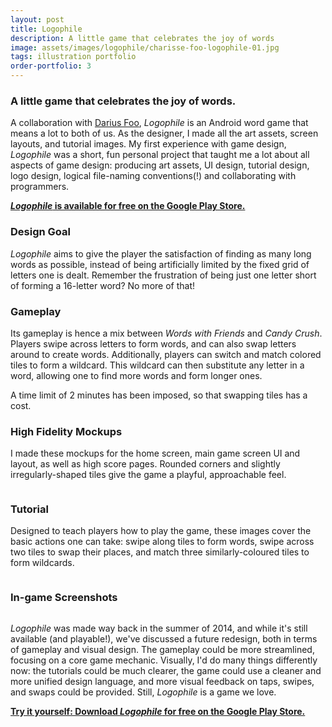 ```yaml
---
layout: post
title: Logophile
description: A little game that celebrates the joy of words
image: assets/images/logophile/charisse-foo-logophile-01.jpg
tags: illustration portfolio
order-portfolio: 3
---
```


### A little game that celebrates the joy of words.

A collaboration with [Darius Foo](https://dariusf.github.io/), _Logophile_ is an Android word game that means a lot to both of us. As the designer, I made all the art assets, screen layouts, and tutorial images. My first experience with game design, _Logophile_ was a short, fun personal project that taught me a lot about all aspects of game design: producing art assets, UI design, tutorial design, logo design, logical file-naming conventions(!) and collaborating with programmers.

**[_Logophile_ is available for free on the Google Play Store.](https://play.google.com/store/apps/details?id=io.github.dariusf.logophile&hl=en&gl=US)**

### Design Goal

_Logophile_ aims to give the player the satisfaction of finding as many long words as possible, instead of being artificially limited by the fixed grid of letters one is dealt. Remember the frustration of being just one letter short of forming a 16-letter word? No more of that!

### Gameplay

Its gameplay is hence a mix between _Words with Friends_ and _Candy Crush_. Players swipe across letters to form words, and can also swap letters around to create words. Additionally, players can switch and match colored tiles to form a wildcard. This wildcard can then substitute any letter in a word, allowing one to find more words and form longer ones.

A time limit of 2 minutes has been imposed, so that swapping tiles has a cost.

### High Fidelity Mockups

I made these mockups for the home screen, main game screen UI and layout, as well as high score pages. Rounded corners and slightly irregularly-shaped tiles give the game a playful, approachable feel.

<div class="row">
	<div class="3u 6u(small)">
		<span class="image fit"><img src="{% link assets/images/logophile/charisse-foo-logophile-02.jpg %}" alt="" /></span>
	</div>
	<div class="3u 6u(small)">
		<span class="image fit"><img src="{% link assets/images/logophile/charisse-foo-logophile-03.jpg %}" alt="" /></span>
	</div>
	<div class="3u 6u(small)">
		<span class="image fit"><img src="{% link assets/images/logophile/charisse-foo-logophile-04.jpg %}" alt="" /></span>
	</div>
	<div class="3u$ 6u$(small)">
		<span class="image fit"><img src="{% link assets/images/logophile/charisse-foo-logophile-05.jpg %}" alt="" /></span>
	</div>
</div>

### Tutorial

Designed to teach players how to play the game, these images cover the basic actions one can take: swipe along tiles to form words, swipe across two tiles to swap their places, and match three similarly-coloured tiles to form wildcards.

<div class="row">
	<div class="3u 6u(small)">
		<span class="image fit"><img src="{% link assets/images/logophile/charisse-foo-logophile-06.jpg %}" alt="" /></span>
	</div>
	<div class="3u 6u(small)">
		<span class="image fit"><img src="{% link assets/images/logophile/charisse-foo-logophile-07.jpg %}" alt="" /></span>
	</div>
	<div class="3u 6u(small)">
		<span class="image fit"><img src="{% link assets/images/logophile/charisse-foo-logophile-08.jpg %}" alt="" /></span>
	</div>
	<div class="3u$ 6u$(small)">
		<span class="image fit"><img src="{% link assets/images/logophile/charisse-foo-logophile-09.jpg %}" alt="" /></span>
	</div>
</div>

### In-game Screenshots

<div class="row">
	<div class="3u 6u(small)">
		<span class="image fit"><img src="{% link assets/images/logophile/charisse-foo-logophile-10.jpg %}" alt="" /></span>
	</div>
	<div class="3u 6u(small)">
		<span class="image fit"><img src="{% link assets/images/logophile/charisse-foo-logophile-11.jpg %}" alt="" /></span>
	</div>
	<div class="3u 6u(small)">
		<span class="image fit"><img src="{% link assets/images/logophile/charisse-foo-logophile-12.jpg %}" alt="" /></span>
	</div>
	<div class="3u$ 6u$(small)">
		<span class="image fit"><img src="{% link assets/images/logophile/charisse-foo-logophile-13.jpg %}" alt="" /></span>
	</div>
</div>

_Logophile_ was made way back in the summer of 2014, and while it's still available (and playable!), we've discussed a future redesign, both in terms of gameplay and visual design. The gameplay could be more streamlined, focusing on a core game mechanic. Visually, I'd do many things differently now: the tutorials could be much clearer, the game could use a cleaner and more unified design language, and more visual feedback on taps, swipes, and swaps could be provided. Still, _Logophile_ is a game we love.

**[Try it yourself: Download _Logophile_ for free on the Google Play Store.](https://play.google.com/store/apps/details?id=io.github.dariusf.logophile&hl=en&gl=US)**
